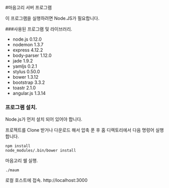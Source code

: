 #마음고리 서버 프로그램

이 프로그램을 실행하려면 Node.JS가 필요합니다.

###사용된 프로그램 및 라이브러리.
- node.js 0.12.0
- nodemon 1.3.7
- express 4.12.2
- body-parser 1.12.0
- jade 1.9.2
- yamljs 0.2.1
- stylus 0.50.0
- bower 1.3.12
- bootstrap 3.3.2
- toastr 2.1.0
- angular.js 1.3.14

### 프로그램 설치.
Node.js가 먼저 설치 되어 있어야 합니다.

프로젝트를 Clone 받거나 다운로드 해서 압축 푼 후 홈 디렉토리에서 다음 명렁어 실행합니다.
```
npm install
node_modules/.bin/bower install
```

마음고리 쉘 실행.
```
./maum
```

로컬 호스트에 접속.
http://localhost:3000
